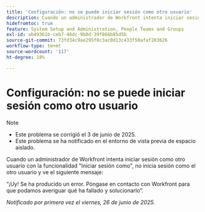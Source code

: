 ```yaml
---
title: 'Configuración: no se puede iniciar sesión como otro usuario'
description: Cuando un administrador de Workfront intenta iniciar sesión como otro usuario con la funcionalidad Iniciar sesión como, no inicia sesión como el otro usuario y ve un mensaje de error.
hidefromtoc: true
feature: System Setup and Administration, People Teams and Groups
exl-id: ab49361b-ceb7-46dc-9b0d-39f866b85d5b
source-git-commit: 73fd34c9ae295f0c3ac0d13c433f50afaf283626
workflow-type: tm+mt
source-wordcount: '117'
ht-degree: 18%

---
```


# Configuración: no se puede iniciar sesión como otro usuario

>[!NOTE]
>
>* Este problema se corrigió el 3 de junio de 2025.
>* Este problema se ha notificado en el entorno de vista previa de espacio aislado.

Cuando un administrador de Workfront intenta iniciar sesión como otro usuario con la funcionalidad &quot;Iniciar sesión como&quot;, no inicia sesión como el otro usuario y ve el siguiente mensaje:

“¡Uy! Se ha producido un error. Póngase en contacto con Workfront para que podamos averiguar qué ha fallado y solucionarlo”.

_Notificado por primera vez el viernes, 26 de junio de 2025._
